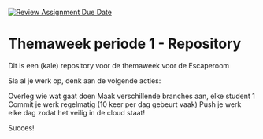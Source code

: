 [![Review Assignment Due Date](https://classroom.github.com/assets/deadline-readme-button-24ddc0f5d75046c5622901739e7c5dd533143b0c8e959d652212380cedb1ea36.svg)](https://classroom.github.com/a/cYQHERX1)
# Themaweek periode 1 - Repository
Dit is een (kale) repository voor de themaweek voor de Escaperoom

Sla al je werk op, denk aan de volgende acties:

Overleg wie wat gaat doen
Maak verschillende branches aan, elke student 1
Commit je werk regelmatig (10 keer per dag gebeurt vaak)
Push je werk elke dag zodat het veilig in de cloud staat!



Succes!